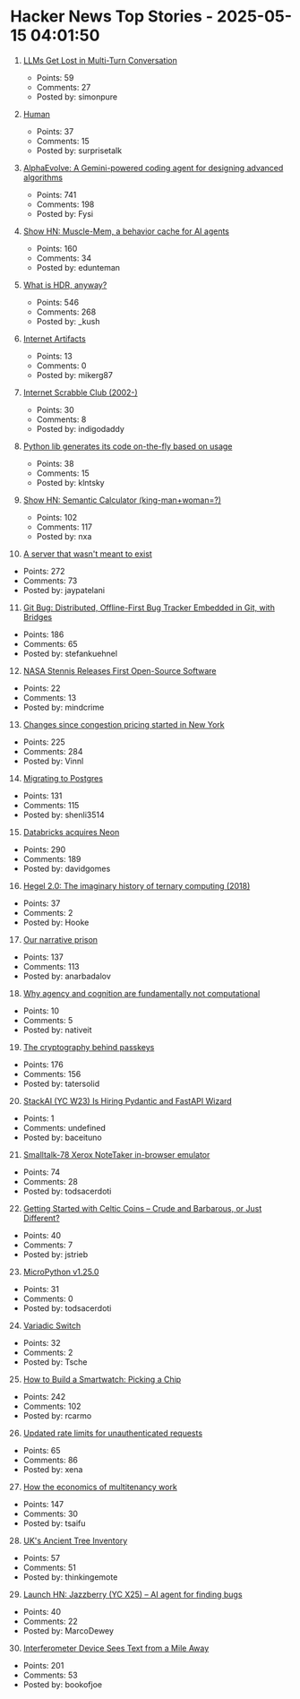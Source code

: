 # Hacker News Top Stories - 2025-05-15 04:01:50

1. [LLMs Get Lost in Multi-Turn Conversation](https://arxiv.org/abs/2505.06120)
   - Points: 59
   - Comments: 27
   - Posted by: simonpure

2. [Human](https://quarter--mile.com/Human)
   - Points: 37
   - Comments: 15
   - Posted by: surprisetalk

3. [AlphaEvolve: A Gemini-powered coding agent for designing advanced algorithms](https://deepmind.google/discover/blog/alphaevolve-a-gemini-powered-coding-agent-for-designing-advanced-algorithms/)
   - Points: 741
   - Comments: 198
   - Posted by: Fysi

4. [Show HN: Muscle-Mem, a behavior cache for AI agents](https://github.com/pig-dot-dev/muscle-mem)
   - Points: 160
   - Comments: 34
   - Posted by: edunteman

5. [What is HDR, anyway?](https://www.lux.camera/what-is-hdr/)
   - Points: 546
   - Comments: 268
   - Posted by: _kush

6. [Internet Artifacts](https://neal.fun/internet-artifacts/)
   - Points: 13
   - Comments: 0
   - Posted by: mikerg87

7. [Internet Scrabble Club (2002-)](https://isc.ro/)
   - Points: 30
   - Comments: 8
   - Posted by: indigodaddy

8. [Python lib generates its code on-the-fly based on usage](https://github.com/cofob/autogenlib)
   - Points: 38
   - Comments: 15
   - Posted by: klntsky

9. [Show HN: Semantic Calculator (king-man+woman=?)](https://calc.datova.ai)
   - Points: 102
   - Comments: 117
   - Posted by: nxa

10. [A server that wasn't meant to exist](https://it-notes.dragas.net/2025/05/13/the_server_that_wasnt_meant_to_exist/)
   - Points: 272
   - Comments: 73
   - Posted by: jaypatelani

11. [Git Bug: Distributed, Offline-First Bug Tracker Embedded in Git, with Bridges](https://github.com/git-bug/git-bug)
   - Points: 186
   - Comments: 65
   - Posted by: stefankuehnel

12. [NASA Stennis Releases First Open-Source Software](https://www.nasa.gov/centers-and-facilities/stennis/stennis-first-open-source-software/)
   - Points: 22
   - Comments: 13
   - Posted by: mindcrime

13. [Changes since congestion pricing started in New York](https://www.nytimes.com/interactive/2025/05/11/upshot/congestion-pricing.html)
   - Points: 225
   - Comments: 284
   - Posted by: Vinnl

14. [Migrating to Postgres](https://engineering.usemotion.com/migrating-to-postgres-3c93dff9c65d)
   - Points: 131
   - Comments: 115
   - Posted by: shenli3514

15. [Databricks acquires Neon](https://www.databricks.com/blog/databricks-neon)
   - Points: 290
   - Comments: 189
   - Posted by: davidgomes

16. [Hegel 2.0: The imaginary history of ternary computing (2018)](https://www.cabinetmagazine.org/issues/65/weatherby.php)
   - Points: 37
   - Comments: 2
   - Posted by: Hooke

17. [Our narrative prison](https://aeon.co/essays/why-does-every-film-and-tv-series-seem-to-have-the-same-plot)
   - Points: 137
   - Comments: 113
   - Posted by: anarbadalov

18. [Why agency and cognition are fundamentally not computational](https://www.frontiersin.org/journals/psychology/articles/10.3389/fpsyg.2024.1362658/full)
   - Points: 10
   - Comments: 5
   - Posted by: nativeit

19. [The cryptography behind passkeys](https://blog.trailofbits.com/2025/05/14/the-cryptography-behind-passkeys/)
   - Points: 176
   - Comments: 156
   - Posted by: tatersolid

20. [StackAI (YC W23) Is Hiring Pydantic and FastAPI Wizard](https://www.ycombinator.com/companies/stackai/jobs/8nYnmlN-backend-engineer)
   - Points: 1
   - Comments: undefined
   - Posted by: baceituno

21. [Smalltalk-78 Xerox NoteTaker in-browser emulator](https://smalltalkzoo.thechm.org/users/bert/Smalltalk-78.html)
   - Points: 74
   - Comments: 28
   - Posted by: todsacerdoti

22. [Getting Started with Celtic Coins – Crude and Barbarous, or Just Different?](https://collectingancientcoins.co.uk/getting-started-with-celtic-coins-crude-and-barbarous-or-just-different/)
   - Points: 40
   - Comments: 7
   - Posted by: jstrieb

23. [MicroPython v1.25.0](https://github.com/micropython/micropython/releases/tag/v1.25.0)
   - Points: 31
   - Comments: 0
   - Posted by: todsacerdoti

24. [Variadic Switch](https://pydong.org/posts/variadic-switch/)
   - Points: 32
   - Comments: 2
   - Posted by: Tsche

25. [How to Build a Smartwatch: Picking a Chip](https://ericmigi.com/blog/how-to-build-a-smartwatch-picking-a-chip/)
   - Points: 242
   - Comments: 102
   - Posted by: rcarmo

26. [Updated rate limits for unauthenticated requests](https://github.blog/changelog/2025-05-08-updated-rate-limits-for-unauthenticated-requests/)
   - Points: 65
   - Comments: 86
   - Posted by: xena

27. [How the economics of multitenancy work](https://www.blacksmith.sh/blog/the-economics-of-operating-a-ci-cloud)
   - Points: 147
   - Comments: 30
   - Posted by: tsaifu

28. [UK's Ancient Tree Inventory](https://ati.woodlandtrust.org.uk/)
   - Points: 57
   - Comments: 51
   - Posted by: thinkingemote

29. [Launch HN: Jazzberry (YC X25) – AI agent for finding bugs](undefined)
   - Points: 40
   - Comments: 22
   - Posted by: MarcoDewey

30. [Interferometer Device Sees Text from a Mile Away](https://physics.aps.org/articles/v18/99)
   - Points: 201
   - Comments: 53
   - Posted by: bookofjoe


